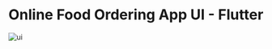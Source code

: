 # Online Food Ordering App UI - Flutter

![ui](https://user-images.githubusercontent.com/52789421/103655638-8d079700-4f8d-11eb-80bf-5e1b9f6fe26b.jpg)
